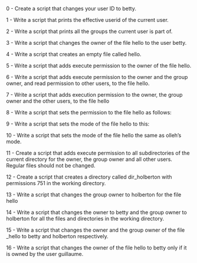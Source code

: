 0 - Create a script that changes your user ID to betty. 

1 - Write a script that prints the effective userid of the current user. 

2 - Write a script that prints all the groups the current user is part of. 

3 - Write a script that changes the owner of the file hello to the user betty. 

4 - Write a script that creates an empty file called hello. 

5 - Write a script that adds execute permission to the owner of the file hello. 

6 - Write a script that adds execute permission to the owner and the group owner, and read permission to other users, to the file hello. 

7 - Write a script that adds execution permission to the owner, the group owner and the other users, to the file hello 

8 - Write a script that sets the permission to the file hello as follows: 

9 - Write a script that sets the mode of the file hello to this: 

10 - Write a script that sets the mode of the file hello the same as olleh’s mode. 

11 - Create a script that adds execute permission to all subdirectories of the current directory for the owner, the group owner and all other users. Regular files should not be changed. 

12 - Create a script that creates a directory called dir_holberton with permissions 751 in the working directory. 

13 - Write a script that changes the group owner to holberton for the file hello 

14 - Write a script that changes the owner to betty and the group owner to holberton for all the files and directories in the working directory. 

15 - Write a script that changes the owner and the group owner of the file _hello to betty and holberton respectively. 

16 - Write a script that changes the owner of the file hello to betty only if it is owned by the user guillaume.
